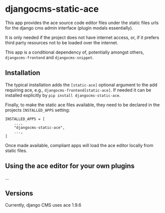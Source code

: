# djangocms-static-ace

This app provides the ace source code editor files under the static files urls for the django cms admin 
interface (plugin modals essentially).

It is only needed if the project does not have internet access, or, if it prefers third party resources 
not to be loaded over the internet.

This app is a conditional dependency of, potentially amongst others, `djangocms-frontend` and
`djangocms-snippet`. 

## Installation

The typical installation adds the `[static-ace]` optional argument to the add requiring ace, e.g., 
`djangocms-frontend[static-ace]`. If needed it can be installed explicitly by `pip install djangocms-static-ace`.

Finally, to make the static ace files available, they need to be declared in the projects `INSTALLED_APPS` setting:

    INSTALLED_APPS = [
        ...,
        "djangocms-static-ace",
        ...,
    ]

Once made available, compliant apps will load the ace editor locally from
static files.

## Using the ace editor for your own plugins

...

## Versions

Currently, django CMS uses ace 1.9.6
